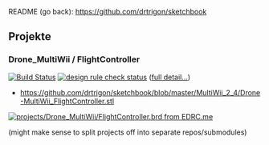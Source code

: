README (go back): https://github.com/drtrigon/sketchbook

## Projekte
### Drone_MultiWii / FlightController
[![Build Status](https://travis-ci.org/drtrigon/sketchbook.svg?branch=master)](https://travis-ci.org/drtrigon/sketchbook)
[![design rule check status](https://edrc.me/api/v1/user/drtrigon/project/eagle/img/status.svg)](https://edrc.me/g/drtrigon/eagle)
([full detail...](https://rawgit.com/drtrigon/sketchbook/master/detail.html))

* https://github.com/drtrigon/sketchbook/blob/master/MultiWii_2_4/Drone-MultiWii_FlightController.stl

[![projects/Drone_MultiWii/FlightController.brd from EDRC.me](https://edrc.me/api/v1/user/drtrigon/project/eagle/img/file/projects%2FDrone_MultiWii%2FFlightController.png?ref=refs%2Fheads%2Fmaster)](https://edrc.me/g/drtrigon/eagle)

(might make sense to split projects off into separate repos/submodules)
